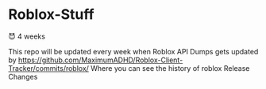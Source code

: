 # Roblox-Stuff

😈 4 weeks 

This repo will be updated every week when Roblox API Dumps gets updated by https://github.com/MaximumADHD/Roblox-Client-Tracker/commits/roblox/
Where you can see the history of roblox Release Changes


